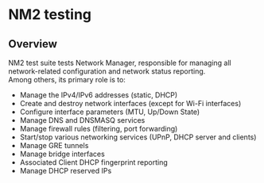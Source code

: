 # NM2 testing

## Overview

NM2 test suite tests Network Manager, responsible for managing all network-related configuration and network status
reporting.\
Among others, its primary role is to:

- Manage the IPv4/IPv6 addresses (static, DHCP)
- Create and destroy network interfaces (except for Wi-Fi interfaces)
- Configure interface parameters (MTU, Up/Down State)
- Manage DNS and DNSMASQ services
- Manage firewall rules (filtering, port forwarding)
- Start/stop various networking services (UPnP, DHCP server and clients)
- Manage GRE tunnels
- Manage bridge interfaces
- Associated Client DHCP fingerprint reporting
- Manage DHCP reserved IPs

